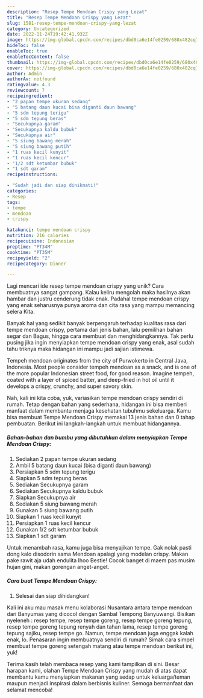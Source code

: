 ```yaml
---
description: "Resep Tempe Mendoan Crispy yang Lezat"
title: "Resep Tempe Mendoan Crispy yang Lezat"
slug: 1581-resep-tempe-mendoan-crispy-yang-lezat
category: Uncategorized
date: 2022-11-24T19:42:41.932Z
image: https://img-global.cpcdn.com/recipes/dbd0ca6e14fe0259/680x482cq70/tempe-mendoan-crispy-foto-resep-utama.jpg
hideToc: false
enableToc: true
enableTocContent: false
thumbnail: https://img-global.cpcdn.com/recipes/dbd0ca6e14fe0259/680x482cq70/tempe-mendoan-crispy-foto-resep-utama.jpg
cover: https://img-global.cpcdn.com/recipes/dbd0ca6e14fe0259/680x482cq70/tempe-mendoan-crispy-foto-resep-utama.jpg
author: Admin
authorAv: notfound
ratingvalue: 4.3
reviewcount: 7
recipeingredient:
- "2 papan tempe ukuran sedang"
- "5 batang daun kucai bisa diganti daun bawang"
- "5 sdm tepung terigu"
- "5 sdm tepung beras"
- "Secukupnya garam"
- "Secukupnya kaldu bubuk"
- "Secukupnya air"
- "5 siung bawang merah"
- "5 siung bawang putih"
- "1 ruas kecil kunyit"
- "1 ruas kecil kencur"
- "1/2 sdt ketumbar bubuk"
- "1 sdt garam"
recipeinstructions:

- "Sudah jadi dan siap dinikmati!"
categories:
- Resep
tags:
- tempe
- mendoan
- crispy

katakunci: tempe mendoan crispy 
nutrition: 216 calories
recipecuisine: Indonesian
preptime: "PT34M"
cooktime: "PT35M"
recipeyield: "2"
recipecategory: Dinner

---
```





Lagi mencari ide resep tempe mendoan crispy yang unik? Cara membuatnya sangat gampang. Kalau keliru mengolah maka hasilnya akan hambar dan justru cenderung tidak enak. Padahal tempe mendoan crispy yang enak seharusnya punya aroma dan cita rasa yang mampu memancing selera Kita.





Banyak hal yang sedikit banyak berpengaruh terhadap kualitas rasa dari tempe mendoan crispy, pertama dari jenis bahan, lalu pemilihan bahan segar dan Bagus, hingga cara membuat dan menghidangkannya. Tak perlu pusing jika ingin menyiapkan tempe mendoan crispy yang enak,      asal sudah tahu triknya maka hidangan ini mampu jadi sajian istimewa.














Tempeh mendoan originates from the city of Purwokerto in Central Java, Indonesia. Most people consider tempeh mendoan as a snack, and is one of the more popular Indonesian street food, for good reason. Imagine tempeh, coated with a layer of spiced batter, and deep-fried in hot oil until it develops a crispy, crunchy, and super savory skin.






Nah, kali ini kita coba, yuk, variasikan tempe mendoan crispy sendiri di rumah. Tetap dengan bahan yang sederhana, hidangan ini bisa memberi manfaat dalam membantu menjaga kesehatan tubuhmu sekeluarga. Kamu bisa membuat Tempe Mendoan Crispy memakai 13 jenis bahan dan 0 tahap pembuatan. Berikut ini langkah-langkah untuk membuat hidangannya.

<!--inarticleads1-->

##### Bahan-bahan dan bumbu yang dibutuhkan dalam menyiapkan Tempe Mendoan Crispy:

1. Sediakan 2 papan tempe ukuran sedang
1. Ambil 5 batang daun kucai (bisa diganti daun bawang)
1. Persiapkan 5 sdm tepung terigu
1. Siapkan 5 sdm tepung beras
1. Sediakan Secukupnya garam
1. Sediakan Secukupnya kaldu bubuk
1. Siapkan Secukupnya air
1. Sediakan 5 siung bawang merah
1. Gunakan 5 siung bawang putih
1. Siapkan 1 ruas kecil kunyit
1. Persiapkan 1 ruas kecil kencur
1. Gunakan 1/2 sdt ketumbar bubuk
1. Siapkan 1 sdt garam


Untuk menambah rasa, kamu juga bisa menyajikan tempe. Gak nolak pasti dong kalo disodorin sama Mendoan apalagi yang modelan crispy. Makan pake rawit aja udah endulita lhoo Bestie! Cocok banget di maem pas musim hujan gini, makan gorengan anget-anget. 

<!--inarticleads2-->

##### Cara buat Tempe Mendoan Crispy:


1. Selesai dan siap dihidangkan!

Kali ini aku mau masak menu kolaborasi Nusantara antara tempe mendoan dari Banyumas yang dicocol dengan Sambal Tempong Banyuwangi. Bisikan nyeleneh : resep tempe, resep tempe goreng, resep tempe goreng tepung, resep tempe goreng tepung renyah dan tahan lama, resep tempe goreng tepung sajiku, resep tempe go. Namun, tempe mendoan juga enggak kalah enak, lo. Penasaran ingin membuatnya sendiri di rumah? Simak cara simpel membuat tempe goreng setengah matang atau tempe mendoan berikut ini, yuk! 

Terima kasih telah membaca resep yang kami tampilkan di sini. Besar harapan kami, olahan Tempe Mendoan Crispy yang mudah di atas dapat membantu kamu menyiapkan makanan yang sedap untuk keluarga/teman maupun menjadi inspirasi dalam berbisnis kuliner. Semoga bermanfaat dan selamat mencoba!
